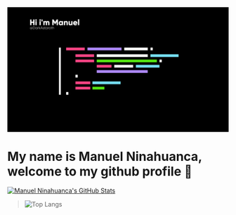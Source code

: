 <img align="center" src="https://github.com/DarkAstaroth/DarkAstaroth/raw/master/manuel.jpg"/>

# My name is Manuel Ninahuanca, welcome to my github profile 🤠

[![Manuel Ninahuanca's GitHub Stats](https://github-readme-stats.vercel.app/api?username=DarkAstaroth&show_icons=true)](https://github.com/DarkAstaroth)

>![Top Langs](https://github-readme-stats.vercel.app/api/top-langs/?username=DarlAstaroth)